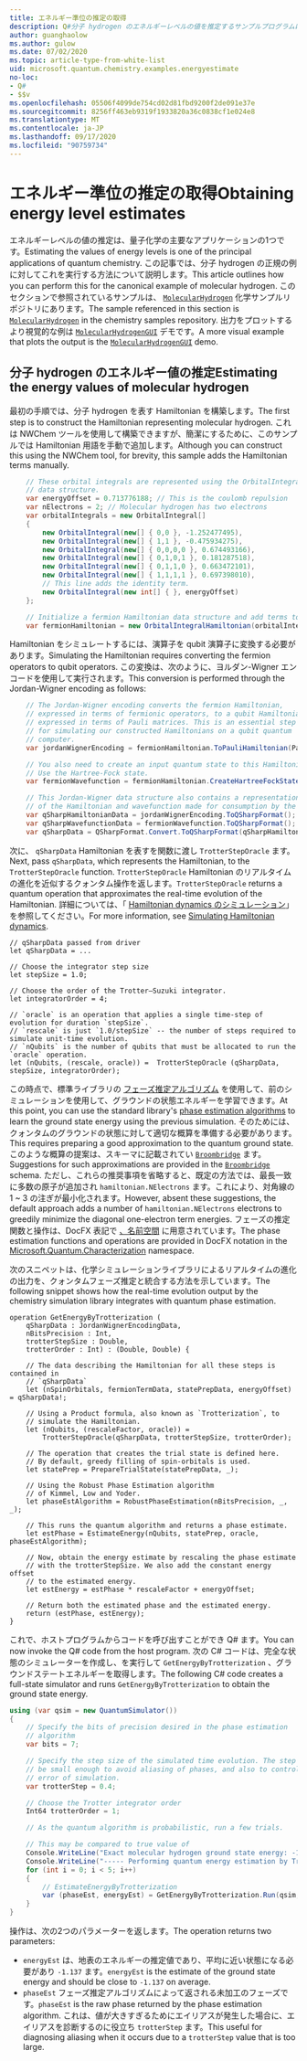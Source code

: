 ```yaml
---
title: エネルギー準位の推定の取得
description: Q#分子 hydrogen のエネルギーレベルの値を推定するサンプルプログラムについて説明します。
author: guanghaolow
ms.author: gulow
ms.date: 07/02/2020
ms.topic: article-type-from-white-list
uid: microsoft.quantum.chemistry.examples.energyestimate
no-loc:
- Q#
- $$v
ms.openlocfilehash: 05506f4099de754cd02d81fbd9200f2de091e37e
ms.sourcegitcommit: 8256ff463eb9319f1933820a36c0838cf1e024e8
ms.translationtype: MT
ms.contentlocale: ja-JP
ms.lasthandoff: 09/17/2020
ms.locfileid: "90759734"
---
```

# <a name="obtaining-energy-level-estimates"></a><span data-ttu-id="91734-103">エネルギー準位の推定の取得</span><span class="sxs-lookup"><span data-stu-id="91734-103">Obtaining energy level estimates</span></span>
<span data-ttu-id="91734-104">エネルギーレベルの値の推定は、量子化学の主要なアプリケーションの1つです。</span><span class="sxs-lookup"><span data-stu-id="91734-104">Estimating the values of energy levels is one of the principal applications of quantum chemistry.</span></span> <span data-ttu-id="91734-105">この記事では、分子 hydrogen の正規の例に対してこれを実行する方法について説明します。</span><span class="sxs-lookup"><span data-stu-id="91734-105">This article outlines how you can perform this for the canonical example of molecular hydrogen.</span></span> <span data-ttu-id="91734-106">このセクションで参照されているサンプルは、 [`MolecularHydrogen`](https://github.com/microsoft/Quantum/tree/main/samples/chemistry/MolecularHydrogen) 化学サンプルリポジトリにあります。</span><span class="sxs-lookup"><span data-stu-id="91734-106">The sample referenced in this section is [`MolecularHydrogen`](https://github.com/microsoft/Quantum/tree/main/samples/chemistry/MolecularHydrogen) in the chemistry samples repository.</span></span> <span data-ttu-id="91734-107">出力をプロットするより視覚的な例は [`MolecularHydrogenGUI`](https://github.com/microsoft/Quantum/tree/main/samples/chemistry/MolecularHydrogenGUI) デモです。</span><span class="sxs-lookup"><span data-stu-id="91734-107">A more visual example that plots the output is the [`MolecularHydrogenGUI`](https://github.com/microsoft/Quantum/tree/main/samples/chemistry/MolecularHydrogenGUI) demo.</span></span>

## <a name="estimating-the-energy-values-of-molecular-hydrogen"></a><span data-ttu-id="91734-108">分子 hydrogen のエネルギー値の推定</span><span class="sxs-lookup"><span data-stu-id="91734-108">Estimating the energy values of molecular hydrogen</span></span>

<span data-ttu-id="91734-109">最初の手順では、分子 hydrogen を表す Hamiltonian を構築します。</span><span class="sxs-lookup"><span data-stu-id="91734-109">The first step is to construct the Hamiltonian representing molecular hydrogen.</span></span> <span data-ttu-id="91734-110">これは NWChem ツールを使用して構築できますが、簡潔にするために、このサンプルでは Hamiltonian 用語を手動で追加します。</span><span class="sxs-lookup"><span data-stu-id="91734-110">Although you can construct this using the NWChem tool, for brevity, this sample adds the Hamiltonian terms manually.</span></span>

```csharp
    // These orbital integrals are represented using the OrbitalIntegral
    // data structure.
    var energyOffset = 0.713776188; // This is the coulomb repulsion
    var nElectrons = 2; // Molecular hydrogen has two electrons
    var orbitalIntegrals = new OrbitalIntegral[]
    {
        new OrbitalIntegral(new[] { 0,0 }, -1.252477495),
        new OrbitalIntegral(new[] { 1,1 }, -0.475934275),
        new OrbitalIntegral(new[] { 0,0,0,0 }, 0.674493166),
        new OrbitalIntegral(new[] { 0,1,0,1 }, 0.181287518),
        new OrbitalIntegral(new[] { 0,1,1,0 }, 0.663472101),
        new OrbitalIntegral(new[] { 1,1,1,1 }, 0.697398010),
        // This line adds the identity term.
        new OrbitalIntegral(new int[] { }, energyOffset)
    };

    // Initialize a fermion Hamiltonian data structure and add terms to it.
    var fermionHamiltonian = new OrbitalIntegralHamiltonian(orbitalIntegrals).ToFermionHamiltonian();
```

<span data-ttu-id="91734-111">Hamiltonian をシミュレートするには、演算子を qubit 演算子に変換する必要があります。</span><span class="sxs-lookup"><span data-stu-id="91734-111">Simulating the Hamiltonian requires converting the fermion operators to qubit operators.</span></span> <span data-ttu-id="91734-112">この変換は、次のように、ヨルダン-Wigner エンコードを使用して実行されます。</span><span class="sxs-lookup"><span data-stu-id="91734-112">This conversion is performed through the Jordan-Wigner encoding as follows:</span></span>

```csharp
    // The Jordan-Wigner encoding converts the fermion Hamiltonian, 
    // expressed in terms of fermionic operators, to a qubit Hamiltonian,
    // expressed in terms of Pauli matrices. This is an essential step
    // for simulating our constructed Hamiltonians on a qubit quantum
    // computer.
    var jordanWignerEncoding = fermionHamiltonian.ToPauliHamiltonian(Pauli.QubitEncoding.JordanWigner);

    // You also need to create an input quantum state to this Hamiltonian.
    // Use the Hartree-Fock state.
    var fermionWavefunction = fermionHamiltonian.CreateHartreeFockState(nElectrons);

    // This Jordan-Wigner data structure also contains a representation 
    // of the Hamiltonian and wavefunction made for consumption by the Q# operations.
    var qSharpHamiltonianData = jordanWignerEncoding.ToQSharpFormat();
    var qSharpWavefunctionData = fermionWavefunction.ToQSharpFormat();
    var qSharpData = QSharpFormat.Convert.ToQSharpFormat(qSharpHamiltonianData, qSharpWavefunctionData);
```

<span data-ttu-id="91734-113">次に、 `qSharpData` Hamiltonian を表すを関数に渡し `TrotterStepOracle` ます。</span><span class="sxs-lookup"><span data-stu-id="91734-113">Next, pass `qSharpData`, which represents the Hamiltonian, to the `TrotterStepOracle` function.</span></span> <span data-ttu-id="91734-114">`TrotterStepOracle` Hamiltonian のリアルタイムの進化を近似するクォンタム操作を返します。</span><span class="sxs-lookup"><span data-stu-id="91734-114">`TrotterStepOracle` returns a quantum operation that approximates the real-time evolution of the Hamiltonian.</span></span> <span data-ttu-id="91734-115">詳細については、「 [Hamiltonian dynamics のシミュレーション](xref:microsoft.quantum.chemistry.concepts.simulationalgorithms)」を参照してください。</span><span class="sxs-lookup"><span data-stu-id="91734-115">For more information, see [Simulating Hamiltonian dynamics](xref:microsoft.quantum.chemistry.concepts.simulationalgorithms).</span></span>

```qsharp
// qSharpData passed from driver
let qSharpData = ... 

// Choose the integrator step size
let stepSize = 1.0;

// Choose the order of the Trotter—Suzuki integrator.
let integratorOrder = 4;

// `oracle` is an operation that applies a single time-step of evolution for duration `stepSize`.
// `rescale` is just `1.0/stepSize` -- the number of steps required to simulate unit-time evolution.
// `nQubits` is the number of qubits that must be allocated to run the `oracle` operation.
let (nQubits, (rescale, oracle)) =  TrotterStepOracle (qSharpData, stepSize, integratorOrder);
```

<span data-ttu-id="91734-116">この時点で、標準ライブラリの [フェーズ推定アルゴリズム](xref:microsoft.quantum.libraries.characterization) を使用して、前のシミュレーションを使用して、グラウンドの状態エネルギーを学習できます。</span><span class="sxs-lookup"><span data-stu-id="91734-116">At this point, you can use the standard library's [phase estimation algorithms](xref:microsoft.quantum.libraries.characterization) to learn the ground state energy using the previous simulation.</span></span> <span data-ttu-id="91734-117">そのためには、クォンタムのグラウンドの状態に対して適切な概算を準備する必要があります。</span><span class="sxs-lookup"><span data-stu-id="91734-117">This requires preparing a good approximation to the quantum ground state.</span></span> <span data-ttu-id="91734-118">このような概算の提案は、スキーマに記載されてい [`Broombridge`](xref:microsoft.quantum.libraries.chemistry.schema.broombridge) ます。</span><span class="sxs-lookup"><span data-stu-id="91734-118">Suggestions for such approximations are provided in the [`Broombridge`](xref:microsoft.quantum.libraries.chemistry.schema.broombridge) schema.</span></span> <span data-ttu-id="91734-119">ただし、これらの推奨事項を省略すると、既定の方法では、最長一致に多数の原子が追加され `hamiltonian.NElectrons` ます。これにより、対角線の 1 ~ 3 の注ぎが最小化されます。</span><span class="sxs-lookup"><span data-stu-id="91734-119">However, absent these suggestions, the default approach adds a number of `hamiltonian.NElectrons` electrons to greedily minimize the diagonal one-electron term energies.</span></span> <span data-ttu-id="91734-120">フェーズの推定関数と操作は、DocFX 表記で [、名前空間](xref:microsoft.quantum.characterization) に用意されています。</span><span class="sxs-lookup"><span data-stu-id="91734-120">The phase estimation functions and operations are provided in DocFX notation in the [Microsoft.Quantum.Characterization](xref:microsoft.quantum.characterization) namespace.</span></span>

<span data-ttu-id="91734-121">次のスニペットは、化学シミュレーションライブラリによるリアルタイムの進化の出力を、クォンタムフェーズ推定と統合する方法を示しています。</span><span class="sxs-lookup"><span data-stu-id="91734-121">The following snippet shows how the real-time evolution output by the chemistry simulation library integrates with quantum phase estimation.</span></span>

```qsharp
operation GetEnergyByTrotterization (
    qSharpData : JordanWignerEncodingData, 
    nBitsPrecision : Int, 
    trotterStepSize : Double, 
    trotterOrder : Int) : (Double, Double) {
    
    // The data describing the Hamiltonian for all these steps is contained in
    // `qSharpData`
    let (nSpinOrbitals, fermionTermData, statePrepData, energyOffset) = qSharpData!;
    
    // Using a Product formula, also known as `Trotterization`, to
    // simulate the Hamiltonian.
    let (nQubits, (rescaleFactor, oracle)) = 
        TrotterStepOracle(qSharpData, trotterStepSize, trotterOrder);
    
    // The operation that creates the trial state is defined here.
    // By default, greedy filling of spin-orbitals is used.
    let statePrep = PrepareTrialState(statePrepData, _);
    
    // Using the Robust Phase Estimation algorithm
    // of Kimmel, Low and Yoder.
    let phaseEstAlgorithm = RobustPhaseEstimation(nBitsPrecision, _, _);
    
    // This runs the quantum algorithm and returns a phase estimate.
    let estPhase = EstimateEnergy(nQubits, statePrep, oracle, phaseEstAlgorithm);
    
    // Now, obtain the energy estimate by rescaling the phase estimate
    // with the trotterStepSize. We also add the constant energy offset
    // to the estimated energy.
    let estEnergy = estPhase * rescaleFactor + energyOffset;
    
    // Return both the estimated phase and the estimated energy.
    return (estPhase, estEnergy);
}
```

<span data-ttu-id="91734-122">これで、ホストプログラムからコードを呼び出すことができ Q# ます。</span><span class="sxs-lookup"><span data-stu-id="91734-122">You can now invoke the Q# code from the host program.</span></span> <span data-ttu-id="91734-123">次の C# コードは、完全な状態のシミュレーターを作成し、を実行して `GetEnergyByTrotterization` 、グラウンドステートエネルギーを取得します。</span><span class="sxs-lookup"><span data-stu-id="91734-123">The following C# code creates a full-state simulator and runs `GetEnergyByTrotterization` to obtain the ground state energy.</span></span>

```csharp
using (var qsim = new QuantumSimulator())
{
    // Specify the bits of precision desired in the phase estimation 
    // algorithm
    var bits = 7;

    // Specify the step size of the simulated time evolution. The step size needs to
    // be small enough to avoid aliasing of phases, and also to control the
    // error of simulation.
    var trotterStep = 0.4;

    // Choose the Trotter integrator order
    Int64 trotterOrder = 1;

    // As the quantum algorithm is probabilistic, run a few trials.

    // This may be compared to true value of
    Console.WriteLine("Exact molecular hydrogen ground state energy: -1.137260278.\n");
    Console.WriteLine("----- Performing quantum energy estimation by Trotter simulation algorithm");
    for (int i = 0; i < 5; i++)
    {
        // EstimateEnergyByTrotterization
        var (phaseEst, energyEst) = GetEnergyByTrotterization.Run(qsim, qSharpData, bits, trotterStep, trotterOrder).Result;
    }
}
```

<span data-ttu-id="91734-124">操作は、次の2つのパラメーターを返します。</span><span class="sxs-lookup"><span data-stu-id="91734-124">The operation returns two parameters:</span></span> 

- <span data-ttu-id="91734-125">`energyEst` は、地表のエネルギーの推定値であり、平均に近い状態になる必要があり `-1.137` ます。</span><span class="sxs-lookup"><span data-stu-id="91734-125">`energyEst` is the estimate of the ground state energy and should be close to `-1.137` on average.</span></span> 
- <span data-ttu-id="91734-126">`phaseEst` フェーズ推定アルゴリズムによって返される未加工のフェーズです。</span><span class="sxs-lookup"><span data-stu-id="91734-126">`phaseEst` is the raw phase returned by the phase estimation algorithm.</span></span> <span data-ttu-id="91734-127">これは、値が大きすぎるためにエイリアスが発生した場合に、エイリアスを診断するのに役立ち `trotterStep` ます。</span><span class="sxs-lookup"><span data-stu-id="91734-127">This useful for diagnosing aliasing when it occurs due to a `trotterStep` value that is too large.</span></span>
